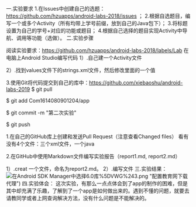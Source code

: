 一.实验要求 
1.在Issues中创建自己的选题：https://github.com/hzuapps/android-labs-2018/issues ；
2.根据自选题目，编写一个或多个Activity（所有均带上学号前缀，放到自己的Java包下）； 
3.将标题设置为自己的学号+对应的功能或题目； 
4.根据自己选择的题目实现Activity中导航、调用等功能（选做）。 
二.实验步骤

阅读实验要求：https://github.com/hzuapps/android-labs-2018/labels/Lab
在电脑上Android Studio编写代码
1）.自己建一个Activity文件

2）.找到values文件下的strings.xml文件，然后修改里面的一个值

3.使用Git将代码提交到自己的库中：https://github.com/xiebaoshu/android-labs-2019 $ git pull

$ git add Com1614080901204/app

$ git commit -m "第二次实验"

$ git push

1.在自己的GitHub库上创建和发送Pull Request（注意查看Changed files）
看有没有4个文件：三个xml文件，一个java

2.在GitHub中使用Markdown文件编写实验报告（report1.md, report2.md）

1）.creat 一个文件，命名为report2.md。
2）.编写文件
三.实验结果：![在Android SDK Manager中选择6.0库](https://github.com/shuaidebeirenpi/android-labs-2018/blob/master/Com1614080901112/app/%24Z85~5JCIX8SN04M)%5DVWG%243.png "配置教育网下载代理")
四.实验体会：
这次实验，有那么一点点体会到了app的制作的困难，但是其中却充满了乐趣，了解到了一个app是如何做出来的。遇到不懂的问题，就要去请教同学或者上网查询解决方法，没有什么问题是不能解决的。
